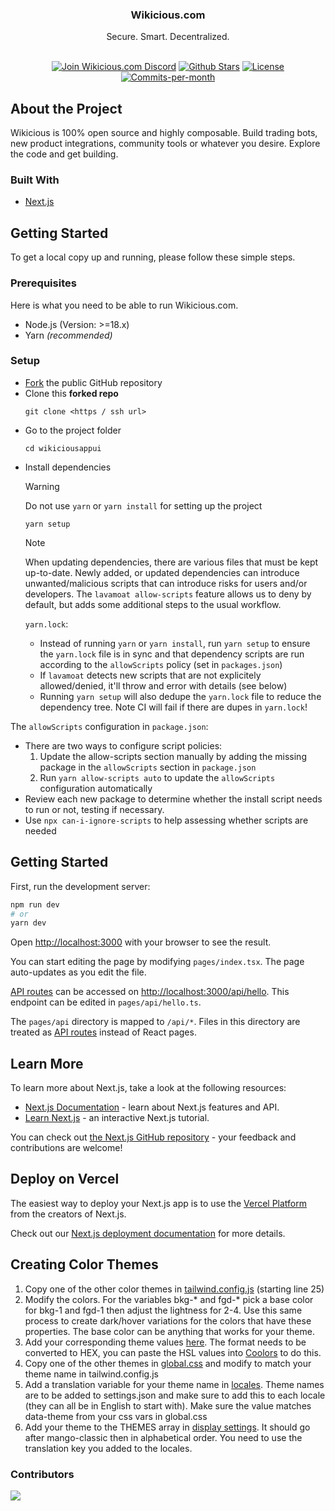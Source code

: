 <p align="center">
  <!-- TODO: Project Logo -->
 <h3 align="center">Wikicious.com</h3>
 <p align="center">
    Secure. Smart. Decentralized.
  <br />
  <br />
  </p>

<p align="center">
  <a href="https://discord.gg/qGkaRU4fAA"><img src="https://img.shields.io/badge/Discord-go.wikicious.com%2Fdiscord-%234A154B" alt="Join Wikicious.com Discord"></a>
  <a href="https://github.com/hetwik/wikiciousappui/stargazers"><img src="https://img.shields.io/github/stars/hetwik/wikiciousappui" alt="Github Stars"></a>
  <a href="https://github.com/hetwik/wikiciousappui/blob/main/LICENSE"><img src="https://img.shields.io/badge/license-AGPLv3-purple" alt="License"></a>
  <a href="https://github.com/hetwik/wikiciousappui/pulse"><img src="https://img.shields.io/github/commit-activity/m/hetwik/wikiciousappui" alt="Commits-per-month"></a>
</p>
</p>
</p>
<!-- ABOUT THE PROJECT -->

## About the Project
Wikicious is 100% open source and highly composable. Build trading bots, new product integrations, community tools or whatever you desire. Explore the code and get building.


### Built With

- [Next.js](https://github.com/vercel/next.js/tree/canary/packages/create-next-app)
<!-- GETTING STARTED -->

## Getting Started

To get a local copy up and running, please follow these simple steps.

### Prerequisites

Here is what you need to be able to run Wikicious.com.
- Node.js (Version: >=18.x)
- Yarn _(recommended)_

### Setup
- [Fork]('https://github.com/hetwik/wikiciousappui/fork') the public GitHub repository
- Clone this **forked repo**
  ```
  git clone <https / ssh url>
  ```
- Go to the project folder
  ```
  cd wikiciousappui
  ```
- Install dependencies
  > [!WARNING]
  > Do not use `yarn` or `yarn install` for setting up the project
  ```
  yarn setup
  ```
  > [!NOTE]
  >When updating dependencies, there are various files that must be kept up-to-date. Newly added, or updated dependencies can introduce unwanted/malicious scripts that can introduce risks for users and/or developers. The `lavamoat allow-scripts` feature allows us to deny by default, but adds some additional steps to the usual workflow.
  >
  >`yarn.lock`:
  > - Instead of running `yarn` or `yarn install`, run `yarn setup` to ensure the `yarn.lock` file is in sync and that dependency scripts are run according to the `allowScripts` policy (set in `packages.json`)
  > - If `lavamoat` detects new scripts that are not explicitely allowed/denied, it'll throw and error with details (see below)
  > - Running `yarn setup` will also dedupe the `yarn.lock` file to reduce the dependency tree. Note CI will fail if there are dupes in `yarn.lock`!

The `allowScripts` configuration in `package.json`:

- There are two ways to configure script policies:
  1. Update the allow-scripts section manually by adding the missing package in the `allowScripts` section in `package.json`
  2. Run `yarn allow-scripts auto` to update the `allowScripts` configuration automatically
- Review each new package to determine whether the install script needs to run or not, testing if necessary.
- Use `npx can-i-ignore-scripts` to help assessing whether scripts are needed

## Getting Started

First, run the development server:

```bash
npm run dev
# or
yarn dev
```

Open [http://localhost:3000](http://localhost:3000) with your browser to see the result.

You can start editing the page by modifying `pages/index.tsx`. The page auto-updates as you edit the file.

[API routes](https://nextjs.org/docs/api-routes/introduction) can be accessed on [http://localhost:3000/api/hello](http://localhost:3000/api/hello). This endpoint can be edited in `pages/api/hello.ts`.

The `pages/api` directory is mapped to `/api/*`. Files in this directory are treated as [API routes](https://nextjs.org/docs/api-routes/introduction) instead of React pages.

## Learn More

To learn more about Next.js, take a look at the following resources:

- [Next.js Documentation](https://nextjs.org/docs) - learn about Next.js features and API.
- [Learn Next.js](https://nextjs.org/learn) - an interactive Next.js tutorial.

You can check out [the Next.js GitHub repository](https://github.com/vercel/next.js/) - your feedback and contributions are welcome!

## Deploy on Vercel

The easiest way to deploy your Next.js app is to use the [Vercel Platform](https://vercel.com/new?utm_medium=default-template&filter=next.js&utm_source=create-next-app&utm_campaign=create-next-app-readme) from the creators of Next.js.

Check out our [Next.js deployment documentation](https://nextjs.org/docs/deployment) for more details.

## Creating Color Themes

1. Copy one of the other color themes in [tailwind.config.js](https://github.com/blockworks-foundation/mango-v4-ui/blob/main/tailwind.config.js) (starting line 25)
2. Modify the colors. For the variables bkg-\* and fgd-\* pick a base color for bkg-1 and fgd-1 then adjust the lightness for 2-4. Use this same process to create dark/hover variations for the colors that have these properties. The base color can be anything that works for your theme.
3. Add your corresponding theme values [here](https://github.com/blockworks-foundation/mango-v4-ui/blob/main/styles/colors.ts). The format needs to be converted to HEX, you can paste the HSL values into [Coolors](https://coolors.co/fff05a-ffd25a-ffaa5a-ff785a-191919) to
 do this.
4. Copy one of the other themes in [global.css](https://github.com/blockworks-foundation/mango-v4-ui/blob/main/styles/globals.css) and modify to match your theme name in tailwind.config.js
5. Add a translation variable for your theme name in [locales](https://github.com/blockworks-foundation/mango-v4-ui/tree/main/public/locales). Theme names are to be added to settings.json and make sure to add this to each locale (they can all be in English to start with). Make sure the value matches data-theme from your css vars in global.css
6. Add your theme to the THEMES array in [display settings](https://github.com/blockworks-foundation/mango-v4-ui/blob/main/components/settings/DisplaySettings.tsx). It should go after mango-classic then in alphabetical order. You need to use the translation key you added to the locales.

<!-- CONTRIBUTORS -->

### Contributors

<a href="https://github.com/hetwik/wikiciousappui/graphs/contributors">
  <img src="https://contrib.rocks/image?repo=hetwik/wikiciousappui" />
</a>
